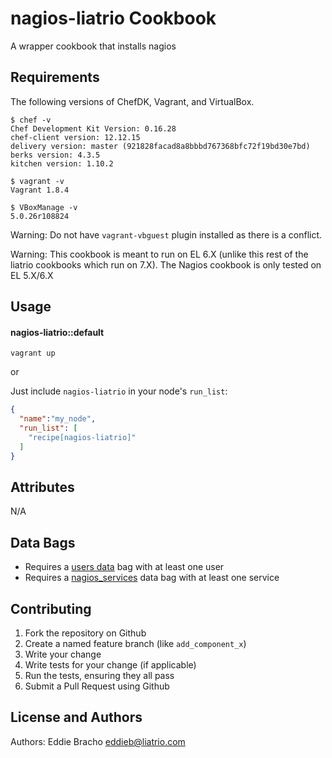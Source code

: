 nagios-liatrio Cookbook
========================
A wrapper cookbook that installs nagios

Requirements
------------
The following versions of ChefDK, Vagrant, and VirtualBox.
```
$ chef -v
Chef Development Kit Version: 0.16.28
chef-client version: 12.12.15
delivery version: master (921828facad8a8bbbd767368bfc72f19bd30e7bd)
berks version: 4.3.5
kitchen version: 1.10.2

$ vagrant -v
Vagrant 1.8.4

$ VBoxManage -v
5.0.26r108824
```  

Warning: Do not have `vagrant-vbguest` plugin installed as there is a conflict.   

Warning: This cookbook is meant to run on EL 6.X (unlike this rest of the liatrio
cookbooks which run on 7.X). The Nagios cookbook is only tested on EL 5.X/6.X

Usage
-----
#### nagios-liatrio::default

`vagrant up`

or

Just include `nagios-liatrio` in your node's `run_list`:

```json
{
  "name":"my_node",
  "run_list": [
    "recipe[nagios-liatrio]"
  ]
}
```

Attributes
----------
N/A

Data Bags
----------
* Requires a [users data](https://github.com/schubergphilis/nagios/tree/master/test/integration/data_bags/users) bag with at least one user
* Requires a [nagios_services](https://github.com/schubergphilis/nagios/tree/master/test/integration/data_bags/nagios_services) data bag with at least one service

Contributing
------------
1. Fork the repository on Github
2. Create a named feature branch (like `add_component_x`)
3. Write your change
4. Write tests for your change (if applicable)
5. Run the tests, ensuring they all pass
6. Submit a Pull Request using Github

License and Authors
-------------------
Authors: Eddie Bracho <eddieb@liatrio.com>
